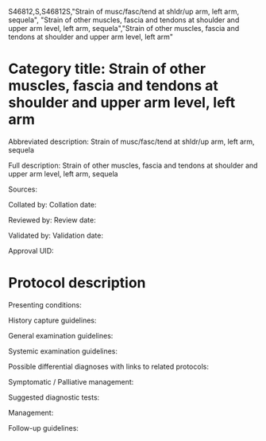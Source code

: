 S46812,S,S46812S,"Strain of musc/fasc/tend at shldr/up arm, left arm, sequela", "Strain of other muscles, fascia and tendons at shoulder and upper arm level, left arm, sequela","Strain of other muscles, fascia and tendons at shoulder and upper arm level, left arm"
# Category title: Strain of other muscles, fascia and tendons at shoulder and upper arm level, left arm

Abbreviated description: Strain of musc/fasc/tend at shldr/up arm, left arm, sequela

Full description: Strain of other muscles, fascia and tendons at shoulder and upper arm level, left arm, sequela

Sources:

Collated by:
Collation date:

Reviewed by:
Review date:

Validated by:
Validation date:

Approval UID:

# Protocol description

Presenting conditions:

History capture guidelines:

General examination guidelines:

Systemic examination guidelines:

Possible differential diagnoses with links to related protocols:

Symptomatic / Palliative management:

Suggested diagnostic tests:

Management:

Follow-up guidelines:
